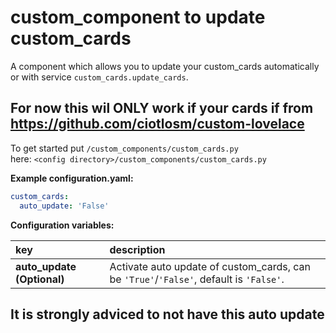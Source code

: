 # custom_component to update custom_cards

A component which allows you to update your custom_cards automatically or with service `custom_cards.update_cards`.

## For now this wil ONLY work if your cards if from https://github.com/ciotlosm/custom-lovelace

To get started put `/custom_components/custom_cards.py`  
here: `<config directory>/custom_components/custom_cards.py`  
  
**Example configuration.yaml:**

```yaml
custom_cards:
  auto_update: 'False'
```

**Configuration variables:**  
  
key | description  
:--- | :---  
**auto_update (Optional)** | Activate auto update of custom_cards, can be `'True'`/`'False'`, default is `'False'`.

## It is strongly adviced to not have this auto update